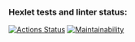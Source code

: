 ### Hexlet tests and linter status:
[![Actions Status](https://github.com/EmonamontE/frontend-project-lvl1/workflows/hexlet-check/badge.svg)](https://github.com/EmonamontE/frontend-project-lvl1/actions)
[![Maintainability](https://api.codeclimate.com/v1/badges/a99a88d28ad37a79dbf6/maintainability)](https://codeclimate.com/github/codeclimate/codeclimate/maintainability)